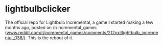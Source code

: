 lightbulbclicker
================

The official repo for Lightbulb Incremental, a game I started making a few months ago, posted on /r/incremental_games (www.reddit.com/r/incremental_games/comments/212vxl/lightbulb_incremental_038/). This is the reboot of it.